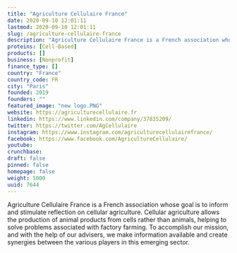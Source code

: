 ```yaml
---
title: "Agriculture Cellulaire France"
date: 2020-09-10 12:01:11
lastmod: 2020-09-10 12:01:11
slug: /agriculture-cellulaire-france
description: "Agriculture Cellulaire France is a French association whose goal is to inform and stimulate reflection on cellular agriculture. Cellular agriculture allows the production of animal products from cells rather than animals, helping to solve problems associated with factory farming. To accomplish our mission, and with the help of our advisers, we make information available and create synergies between the various players in this emerging sector."
proteins: [Cell-Based]
products: []
business: [Nonprofit]
finance_type: []
country: "France"
country_code: FR
city: "Paris"
founded: 2019
founders: ""
featured_image: "new logo.PNG"
website: https://agriculturecellulaire.fr
linkedin: https://www.linkedin.com/company/37835209/
twitter: https://twitter.com/AgCellulaire
instagram: https://www.instagram.com/agriculturecellulairefrance/
facebook: https://www.facebook.com/AgricultureCellulaire/
youtube: 
crunchbase: 
draft: false
pinned: false
homepage: false
weight: 5000
uuid: 7644
---
```

Agriculture Cellulaire France is a French association whose goal is to inform and stimulate reflection on cellular agriculture. Cellular agriculture allows the production of animal products from cells rather than animals, helping to solve problems associated with factory farming. To accomplish our mission, and with the help of our advisers, we make information available and create synergies between the various players in this emerging sector.
